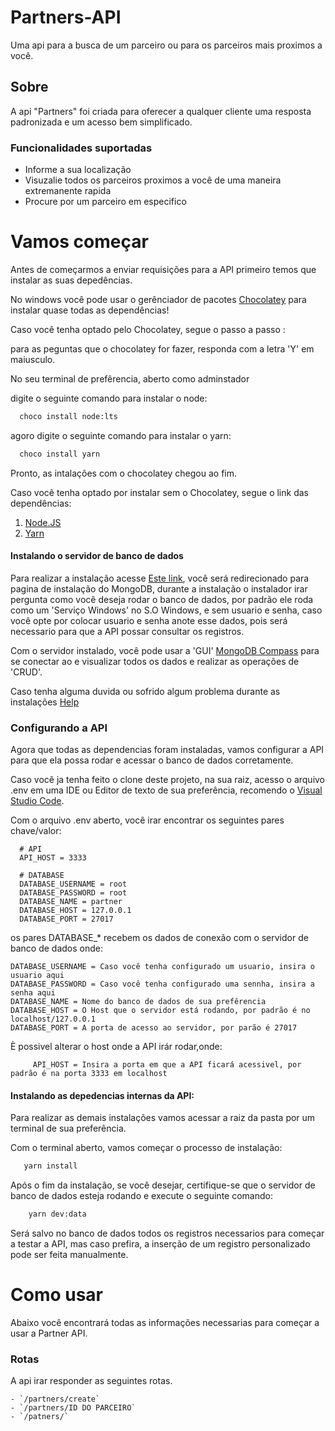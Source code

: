 # Partners-API

Uma api para a busca de um parceiro ou para os parceiros mais proximos a você.

## Sobre

A api "Partners" foi criada  para oferecer a qualquer cliente uma resposta padronizada e um acesso bem simplificado.

### Funcionalidades suportadas ###
- Informe a sua localização
- Visuzalie todos os parceiros proximos a você de uma maneira extremanente rapida  
- Procure por um parceiro em especifico

# Vamos começar

Antes de começarmos a enviar requisições para a API primeiro temos que instalar as suas depedências.

No windows você pode usar o gerênciador de pacotes [Chocolatey](https://chocolatey.org/) para instalar quase todas as dependências!

Caso você tenha optado pelo Chocolatey, segue o passo a passo :

 para as peguntas que o chocolatey for fazer, responda com a letra 'Y' em maiusculo.

No seu terminal de prefêrencia, aberto como adminstador

digite o seguinte comando para instalar o node:
  ```bash
    choco install node:lts
  ```

agoro digite o seguinte comando para instalar o yarn:
  ```bash
    choco install yarn
  ```

Pronto, as intalações com o chocolatey chegou ao fim.

Caso você tenha optado por instalar sem o Chocolatey, segue o link das dependências:

  1. [Node.JS](https://nodejs.org/en/download/)
  2. [Yarn](https://classic.yarnpkg.com/en/docs/install/#windows-stable)
  
 #### Instalando o servidor de banco de dados
 
 Para realizar a instalação acesse [Este link](https://www.mongodb.com/try/download/community?tck=docs_server), você será redirecionado
 para pagina de instalação do MongoDB, durante a instalação o instalador irar pergunta como você deseja rodar o banco de dados, por padrão
 ele roda como um 'Serviço Windows' no S.O Windows, e sem usuario e senha, caso você opte por colocar usuario e senha anote esse dados, pois
 será necessario para que a API possar consultar os registros.
 
 Com o servidor instalado, você pode usar a 'GUI'  [MongoDB Compass](https://www.mongodb.com/try/download/compass) para se conectar ao
 e visualizar todos os dados e realizar as operações de 'CRUD'.
 
 Caso tenha alguma duvida ou sofrido algum problema durante as instalações [Help](https://docs.mongodb.com/manual/tutorial/install-mongodb-on-windows/)


### Configurando a API

Agora que todas as dependencias foram instaladas, vamos configurar a API para que ela possa rodar e acessar o banco de dados corretamente.

Caso você ja tenha feito o clone deste projeto, na sua raiz, acesso o arquivo .env em uma IDE ou Editor de texto de sua preferência, recomendo o
[Visual Studio Code](https://code.visualstudio.com/Download).

Com o arquivo .env aberto, você irar encontrar os seguintes pares chave/valor:
```env
  # API
  API_HOST = 3333

  # DATABASE
  DATABASE_USERNAME = root
  DATABASE_PASSWORD = root
  DATABASE_NAME = partner
  DATABASE_HOST = 127.0.0.1
  DATABASE_PORT = 27017
```

os pares DATABASE_* recebem os dados de conexão com o servidor de banco de dados onde:
  ```env
  DATABASE_USERNAME = Caso você tenha configurado um usuario, insira o usuario aqui
  DATABASE_PASSWORD = Caso você tenha configurado uma sennha, insira a senha aqui
  DATABASE_NAME = Nome do banco de dados de sua prefêrencia
  DATABASE_HOST = O Host que o servidor está rodando, por padrão é no localhost/127.0.0.1
  DATABASE_PORT = A porta de acesso ao servidor, por parão é 27017
  ```

È possivel alterar o host onde a API irár rodar,onde:
  ```env
       API_HOST = Insira a porta em que a API ficará acessivel, por padrão é na porta 3333 em localhost
  ``` 

#### Instalando as depedencias internas da API:

Para realizar as demais instalações vamos acessar a raiz da pasta por um terminal de sua preferência.

Com o terminal aberto, vamos começar o processo de instalação:

```bash
   yarn install
```
Após o fim da instalação, se você desejar, certifique-se que o servidor de banco de dados esteja rodando e execute o seguinte comando:

```bash
    yarn dev:data
```

Será salvo no banco de dados todos os registros necessarios para começar a testar a API, mas caso prefira, a inserção de um registro
personalizado pode ser feita manualmente.


# Como usar

Abaixo você encontrará todas as informações necessarias para começar a usar a Partner API.


### Rotas
A api irar responder as seguintes rotas.

    - `/partners/create`
    - `/partners/ID DO PARCEIRO`
    - `/patners/`


    


